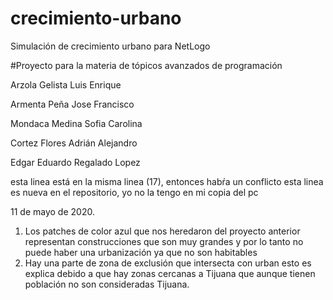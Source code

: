 # crecimiento-urbano
Simulación de crecimiento urbano para NetLogo

#Proyecto para la materia de tópicos avanzados de programación

Arzola Gelista Luis Enrique

Armenta Peña Jose Francisco

Mondaca Medina Sofia Carolina

Cortez Flores Adrián Alejandro

Edgar Eduardo Regalado Lopez


esta linea está en la misma linea (17), entonces habŕa un conflicto
esta linea es nueva en el repositorio, yo no la tengo en mi copia del pc

11 de mayo de 2020.
1. Los patches de color azul que nos heredaron del proyecto
anterior representan construcciones que son muy grandes
y por lo tanto no puede haber una urbanización ya que no son
habitables
2. Hay una parte de zona de exclusión que intersecta con urban
esto es explica debido a que hay zonas cercanas a Tijuana
que aunque tienen población no son consideradas Tijuana.
